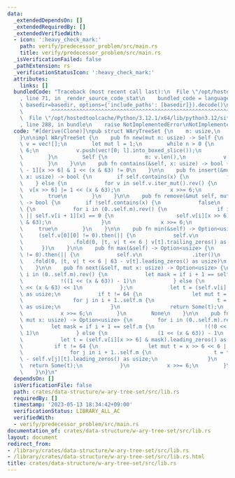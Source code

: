 ```yaml
---
data:
  _extendedDependsOn: []
  _extendedRequiredBy: []
  _extendedVerifiedWith:
  - icon: ':heavy_check_mark:'
    path: verify/predecessor_problem/src/main.rs
    title: verify/predecessor_problem/src/main.rs
  _isVerificationFailed: false
  _pathExtension: rs
  _verificationStatusIcon: ':heavy_check_mark:'
  attributes:
    links: []
  bundledCode: "Traceback (most recent call last):\n  File \"/opt/hostedtoolcache/Python/3.12.1/x64/lib/python3.12/site-packages/onlinejudge_verify/documentation/build.py\"\
    , line 71, in _render_source_code_stat\n    bundled_code = language.bundle(stat.path,\
    \ basedir=basedir, options={'include_paths': [basedir]}).decode()\n          \
    \         ^^^^^^^^^^^^^^^^^^^^^^^^^^^^^^^^^^^^^^^^^^^^^^^^^^^^^^^^^^^^^^^^^^^^^^^^^^^^^^^^^\n\
    \  File \"/opt/hostedtoolcache/Python/3.12.1/x64/lib/python3.12/site-packages/onlinejudge_verify/languages/rust.py\"\
    , line 288, in bundle\n    raise NotImplementedError\nNotImplementedError\n"
  code: "#[derive(Clone)]\npub struct WAryTreeSet {\n    m: usize,\n    v: Box<[Box<[usize]>]>,\n\
    }\n\nimpl WAryTreeSet {\n    pub fn new(mut n: usize) -> Self {\n        let mut\
    \ v = vec![];\n        let mut l = 1;\n        while n > 0 {\n            n >>=\
    \ 6;\n            v.push(vec![0; l].into_boxed_slice());\n            l <<= 6;\n\
    \        }\n        Self {\n            m: v.len(),\n            v: v.into_boxed_slice(),\n\
    \        }\n    }\n\n    pub fn contains(&self, x: usize) -> bool {\n        self.v[self.m\
    \ - 1][x >> 6] & 1 << (x & 63) != 0\n    }\n\n    pub fn insert(&mut self, mut\
    \ x: usize) -> bool {\n        if self.contains(x) {\n            false\n    \
    \    } else {\n            for v in self.v.iter_mut().rev() {\n              \
    \  v[x >> 6] |= 1 << (x & 63);\n                x >>= 6;\n            }\n    \
    \        true\n        }\n    }\n\n    pub fn remove(&mut self, mut x: usize)\
    \ -> bool {\n        if !self.contains(x) {\n            false\n        } else\
    \ {\n            for i in (0..self.m).rev() {\n                if i + 1 == self.m\
    \ || self.v[i + 1][x] == 0 {\n                    self.v[i][x >> 6] ^= 1 << (x\
    \ & 63);\n                }\n                x >>= 6;\n            }\n       \
    \     true\n        }\n    }\n\n    pub fn min(&self) -> Option<usize> {\n   \
    \     (self.v[0][0] != 0).then(|| {\n            self.v\n                .iter()\n\
    \                .fold(0, |t, v| t << 6 | v[t].trailing_zeros() as usize)\n  \
    \      })\n    }\n\n    pub fn max(&self) -> Option<usize> {\n        (self.v[0][0]\
    \ != 0).then(|| {\n            self.v\n                .iter()\n             \
    \   .fold(0, |t, v| t << 6 | 63 - v[t].leading_zeros() as usize)\n        })\n\
    \    }\n\n    pub fn next(&self, mut x: usize) -> Option<usize> {\n        for\
    \ i in (0..self.m).rev() {\n            let mask = if i + 1 == self.m {\n    \
    \            !((1 << (x & 63)) - 1)\n            } else {\n                !0\
    \ << (x & 63) << 1\n            };\n            let t = (self.v[i][x >> 6] & mask).trailing_zeros()\
    \ as usize;\n            if t != 64 {\n                let mut t = x & !63 | t;\n\
    \                for j in i + 1..self.m {\n                    t = t << 6 | self.v[j][t].trailing_zeros()\
    \ as usize;\n                }\n                return Some(t);\n            }\n\
    \            x >>= 6;\n        }\n        None\n    }\n\n    pub fn prev(&self,\
    \ mut x: usize) -> Option<usize> {\n        for i in (0..self.m).rev() {\n   \
    \         let mask = if i + 1 == self.m {\n                !(!0 << (x & 63) <<\
    \ 1)\n            } else {\n                (1 << (x & 63)) - 1\n            };\n\
    \            let t = (self.v[i][x >> 6] & mask).leading_zeros() as usize;\n  \
    \          if t != 64 {\n                let mut t = x >> 6 << 6 | 63 - t;\n \
    \               for j in i + 1..self.m {\n                    t = t << 6 | 63\
    \ - self.v[j][t].leading_zeros() as usize;\n                }\n              \
    \  return Some(t);\n            }\n            x >>= 6;\n        }\n        None\n\
    \    }\n}\n"
  dependsOn: []
  isVerificationFile: false
  path: crates/data-structure/w-ary-tree-set/src/lib.rs
  requiredBy: []
  timestamp: '2023-05-13 18:34:42+09:00'
  verificationStatus: LIBRARY_ALL_AC
  verifiedWith:
  - verify/predecessor_problem/src/main.rs
documentation_of: crates/data-structure/w-ary-tree-set/src/lib.rs
layout: document
redirect_from:
- /library/crates/data-structure/w-ary-tree-set/src/lib.rs
- /library/crates/data-structure/w-ary-tree-set/src/lib.rs.html
title: crates/data-structure/w-ary-tree-set/src/lib.rs
---
```

